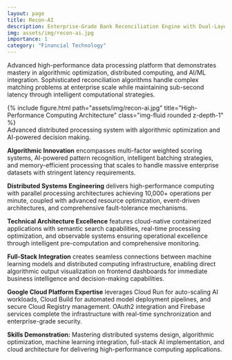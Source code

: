 ```yaml
---
layout: page
title: Recon-AI
description: Enterprise-Grade Bank Reconciliation Engine with Dual-Layer AI Processing
img: assets/img/recon-ai.jpg
importance: 1
category: "Financial Technology"
---
```


Advanced high-performance data processing platform that demonstrates mastery in algorithmic optimization, distributed computing, and AI/ML integration. Sophisticated reconciliation algorithms handle complex matching problems at enterprise scale while maintaining sub-second latency through intelligent computational strategies.

<div class="row justify-content-sm-center">
    <div class="col-sm mt-3 mt-md-0">
        {% include figure.html path="assets/img/recon-ai.jpg" title="High-Performance Computing Architecture" class="img-fluid rounded z-depth-1" %}
    </div>
</div>
<div class="caption">
    Advanced distributed processing system with algorithmic optimization and AI-powered decision making.
</div>

**Algorithmic Innovation** encompasses multi-factor weighted scoring systems, AI-powered pattern recognition, intelligent batching strategies, and memory-efficient processing that scales to handle massive enterprise datasets with stringent latency requirements.

**Distributed Systems Engineering** delivers high-performance computing with parallel processing architectures achieving 10,000+ operations per minute, coupled with advanced resource optimization, event-driven architectures, and comprehensive fault-tolerance mechanisms.

**Technical Architecture Excellence** features cloud-native containerized applications with semantic search capabilities, real-time processing optimization, and observable systems ensuring operational excellence through intelligent pre-computation and comprehensive monitoring.

**Full-Stack Integration** creates seamless connections between machine learning models and distributed computing infrastructure, enabling direct algorithmic output visualization on frontend dashboards for immediate business intelligence and decision-making capabilities.

**Google Cloud Platform Expertise** leverages Cloud Run for auto-scaling AI workloads, Cloud Build for automated model deployment pipelines, and secure Cloud Registry management. OAuth2 integration and Firebase services complete the infrastructure with real-time synchronization and enterprise-grade security.

**Skills Demonstration:** Mastering distributed systems design, algorithmic optimization, machine learning integration, full-stack AI implementation, and cloud architecture for delivering high-performance computing applications.
